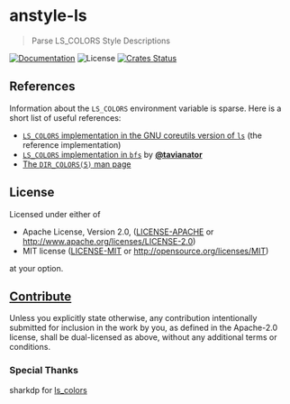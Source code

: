 # anstyle-ls

> Parse LS_COLORS Style Descriptions

[![Documentation](https://img.shields.io/badge/docs-master-blue.svg)][Documentation]
![License](https://img.shields.io/crates/l/anstyle-ls.svg)
[![Crates Status](https://img.shields.io/crates/v/anstyle-ls.svg)](https://crates.io/crates/anstyle-ls)

## References

Information about the `LS_COLORS` environment variable is sparse. Here is a short list of useful references:

- [`LS_COLORS` implementation in the GNU coreutils version of `ls`](https://github.com/coreutils/coreutils/blob/17983b2cb3bccbb4fa69691178caddd99269bda9/src/ls.c#L2507-L2647) (the reference implementation)
- [`LS_COLORS` implementation in `bfs`](https://github.com/tavianator/bfs/blob/2d3b03183c9f1cdb685977f349bf4bbc74a2038d/color.c#L308) by [**@tavianator**](https://github.com/tavianator)
- [The `DIR_COLORS(5)` man page](https://linux.die.net/man/5/dir_colors)

## License

Licensed under either of

* Apache License, Version 2.0, ([LICENSE-APACHE](LICENSE-APACHE) or <http://www.apache.org/licenses/LICENSE-2.0>)
* MIT license ([LICENSE-MIT](LICENSE-MIT) or <http://opensource.org/licenses/MIT>)

at your option.

## [Contribute](../../CONTRIBUTING.md)

Unless you explicitly state otherwise, any contribution intentionally
submitted for inclusion in the work by you, as defined in the Apache-2.0
license, shall be dual-licensed as above, without any additional terms or
conditions.

### Special Thanks

sharkdp for [ls_colors](https://github.com/sharkdp/lscolors)

[Crates.io]: https://crates.io/crates/anstyle-ls
[Documentation]: https://docs.rs/anstyle-ls
